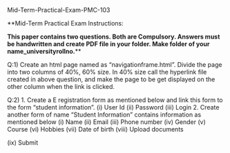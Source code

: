 Mid-Term-Practical-Exam-PMC-103

**Mid-Term Practical Exam Instructions:

**This paper contains two questions. Both are Compulsory.
Answers must be handwritten and create PDF file in your folder.
Make folder of your name_universityrollno.****

Q:1) Create an html page named as “navigationframe.html”. Divide the page into two columns of 40%, 60% size. In 40% size call the hyperlink file created in above question, and make the page to be get displayed on the other column when the link is clicked.

Q:2) 1.	Create a E registration form as mentioned below and link this form to the form “student information”.
(i)	User Id
(ii)	Password
(iii)	Login
2.	Create another form of name “Student Information” contains information as mentioned
below
(i)	Name
(ii)	Email
(iii)	Phone number
(iv)	Gender
(v)	Course
(vi)	Hobbies
(vii)	Date of birth
(viii)	Upload documents

(ix)	Submit
